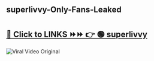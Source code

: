 
 ## superlivvy-Only-Fans-Leaked

# <h2><a href="https://clipsfans.com/superlivvy&ref=git">🔗 Click to LINKS ⏩⏩ 👉 🟢 superlivvy </a></h2>

<a href="https://clipsfans.com/superlivvy&ref=git" rel="nofollow" data-target="animated-image.originalLink"><img src="https://i.ibb.co.com/xMMVF88/686577567.gif" alt="Viral Video Original" style="max-width: 100%; display: inline-block;" data-target="animated-image.originalImage"></a>
